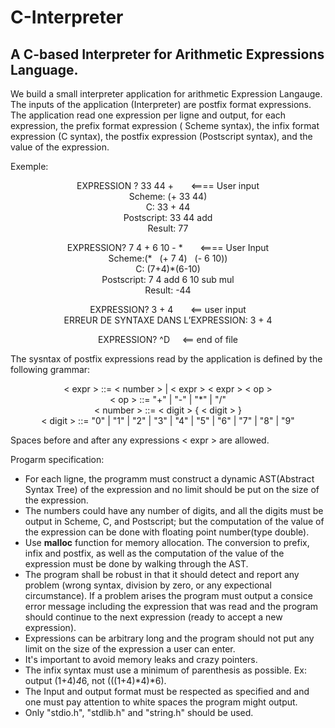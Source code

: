 # C-Interpreter
## A  C-based Interpreter for Arithmetic Expressions Language.

We build a small interpreter application for arithmetic Expression Langauge. The inputs of the application (Interpreter) 
are postfix format expressions. The application read one expression per ligne and output, for each expression, 
the prefix format expression ( Scheme syntax), the infix format expression (C syntax), the postfix expression
(Postscript syntax), and the value of the expression.

Exemple:

<p align="center">
EXPRESSION ? 33 44 + &nbsp; &nbsp; &nbsp; <==== User input <br>
Scheme: (+ 33 44) <br>
C: 33 + 44 <br>
Postscript: 33 44 add <br>
Result: 77
</p>

<p align="center">
EXPRESSION? 7 4 + 6 10 - * &nbsp; &nbsp; &nbsp;  <==== User Input <br>
Scheme:(* &nbsp; (+ 7 4) &nbsp (- 6 10)) <br>
C: (7+4)*(6-10) <br>
Postscript: 7 4 add 6 10 sub mul  <br>
Result: -44 <br>
</p>

<p align="center">  
EXPRESSION? 3 + 4  &nbsp; &nbsp; &nbsp;  <== user input <br>
ERREUR DE SYNTAXE DANS L’EXPRESSION: 3 + 4
</p>

<p align="center"> 
EXPRESSION? ^D &nbsp;&nbsp;&nbsp;       <== end of file
</p>

The sysntax of postfix expressions read by the application is defined by the following grammar:

<p align="center">
< expr > ::= < number > | < expr > < expr > < op > <br>
< op > ::= "+" | "-" | "*" | "/" <br>
< number > ::= < digit > { < digit > } <br>
< digit > ::= "0" | "1" | "2" | "3" | "4" | "5" | "6" | "7" | "8" | "9"
</p>

Spaces before and after any expressions < expr > are allowed.

Progarm specification:

- For each ligne, the programm must construct a dynamic AST(Abstract Syntax Tree) of the expression
and no limit should be put on the size of the expression. 
- The numbers could have any number of digits, and all the digits must be output in Scheme, C, and Postscript; but the 
computation of the value of the expression can be done with floating point number(type double).
- Use **malloc** function for memory allocation. The conversion to prefix, infix and postfix, as well as the computation of 
the value of the expression must be done by  walking through the AST.
- The program shall be robust in that it should detect and report any problem (wrong syntax, division by zero, or
any expectional circumstance). If a problem arises the program must output a consice error message 
including the expression that was read and the program should continue to the next expression
(ready to accept a new expression).
- Expressions can be arbitrary long and the program should not put any limit on the size of the expression a user can enter.
- It's important to avoid memory leaks and crazy pointers. 
- The infix syntax must use a minimum of parenthesis as possible.
Ex: output (1+4)*4*6, not (((1+4)*4)*6).
- The Input and output format must be respected as specified and and one must pay attention to white spaces 
the program might output.
- Only "stdio.h", "stdlib.h" and "string.h" should be used.
